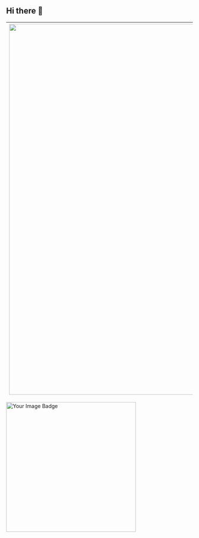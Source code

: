 ## Hi there 👋
| <img src="https://i.pinimg.com/736x/7e/89/b0/7e89b05c96b39a784ce245f9ffa68686.jpg" width="1000"> | **Olá! Eu sou um entusiasta de Cybersecurity e programação. Trabalho com C, CSS, HTML, Javascript e Python, e estou aprendendo sobre Bug Bounty.** |
|---|---|
<img src="https://tryhackme-badges.s3.amazonaws.com/fitgirl.png" alt="Your Image Badge" width="350"/>




